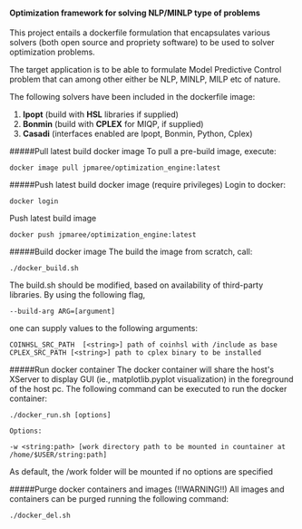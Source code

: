 #### Optimization framework for solving NLP/MINLP type of problems
This project entails a dockerfile formulation that encapsulates various solvers (both open source and propriety software)
to be used to solver optimization problems. 

The target application is to be able to formulate Model Predictive Control 
problem that can among other either be NLP, MINLP, MILP etc of nature.

The following solvers have been included in the dockerfile image:
    
 1. **Ipopt** (build with **HSL** libraries if supplied)
 2. **Bonmin** (build with **CPLEX** for MIQP, if supplied)
 3. **Casadi** (interfaces enabled are Ipopt, Bonmin, Python, Cplex)
 
 #####Pull latest build docker image
 To pull a pre-build image, execute:
 
    docker image pull jpmaree/optimization_engine:latest 
 
 #####Push latest build docker image (require privileges)
 Login to docker:
 
    docker login
    
 Push latest build image
 
    docker push jpmaree/optimization_engine:latest 
 
 #####Build docker image
 The build the image from scratch, call:
 
    ./docker_build.sh
    
The build.sh should be modified, based on availability of third-party libraries. By using the following flag,
 
    --build-arg ARG=[argument]
    
one can supply values to the following arguments:
    
    COINHSL_SRC_PATH  [<string>] path of coinhsl with /include as base
    CPLEX_SRC_PATH [<string>] path to cplex binary to be installed
    
 #####Run docker container
  The docker container will share the host's XServer to display GUI (ie., matplotlib.pyplot visualization) in the 
  foreground of the host pc. The following command can be executed to run the docker container:
  
    ./docker_run.sh [options] 
    
    Options:
    
    -w <string:path> [work directory path to be mounted in countainer at /home/$USER/string:path]
    
As default, the /work folder will be mounted if no options are specified 
    
 #####Purge docker containers and images (!!WARNING!!)
 All images and containers can be purged running the following command:
 
    ./docker_del.sh
 
